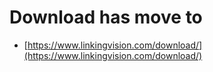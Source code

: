 # Download has move to #

*  [https://www.linkingvision.com/download/](https://www.linkingvision.com/download/)
